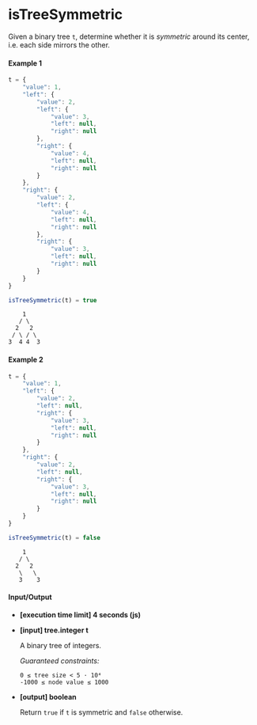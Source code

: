 # isTreeSymmetric

Given a binary tree `t`, determine whether it is _symmetric_ around its center, i.e. each side mirrors the other.

#### Example 1

```js
t = {
    "value": 1,
    "left": {
        "value": 2,
        "left": {
            "value": 3,
            "left": null,
            "right": null
        },
        "right": {
            "value": 4,
            "left": null,
            "right": null
        }
    },
    "right": {
        "value": 2,
        "left": {
            "value": 4,
            "left": null,
            "right": null
        },
        "right": {
            "value": 3,
            "left": null,
            "right": null
        }
    }
}

isTreeSymmetric(t) = true
```

```
    1
   / \
  2   2
 / \ / \
3  4 4  3
```

#### Example 2

```js
t = {
    "value": 1,
    "left": {
        "value": 2,
        "left": null,
        "right": {
            "value": 3,
            "left": null,
            "right": null
        }
    },
    "right": {
        "value": 2,
        "left": null,
        "right": {
            "value": 3,
            "left": null,
            "right": null
        }
    }
}

isTreeSymmetric(t) = false
```

```
    1
   / \
  2   2
   \   \
   3    3
```

#### Input/Output

- **[execution time limit] 4 seconds (js)**

- **[input] tree.integer t**

  A binary tree of integers.

  _Guaranteed constraints:_
  ```
  0 ≤ tree size < 5 · 10⁴
  -1000 ≤ node value ≤ 1000
  ```

- **[output] boolean**

  Return `true` if `t` is symmetric and `false` otherwise.